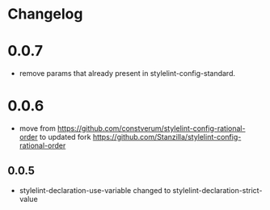 # Changelog

# 0.0.7

- remove params that already present in stylelint-config-standard.

# 0.0.6

- move from https://github.com/constverum/stylelint-config-rational-order to updated fork https://github.com/Stanzilla/stylelint-config-rational-order

## 0.0.5

- stylelint-declaration-use-variable changed to stylelint-declaration-strict-value

